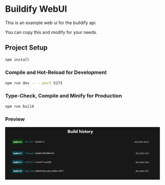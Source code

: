 # Buildify WebUI

This is an example web ui for the buildify api.

You can copy this and modify for your needs.

## Project Setup

```sh
npm install
```

### Compile and Hot-Reload for Development

```sh
npm run dev -- --port 5173
```

### Type-Check, Compile and Minify for Production

```sh
npm run build
```

### Preview

![pewvPreview](preview.png)